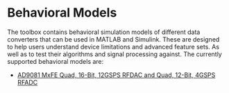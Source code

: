 # Behavioral Models


The toolbox contains behavioral simulation models of different data converters that can be used in MATLAB and Simulink. These are designed to help users understand device limitations and advanced feature sets. As well as to test their algorithms and signal processing against.
The currently supported behavioral models are:

- [AD9081 MxFE Quad, 16-Bit, 12GSPS RFDAC and Quad, 12-Bit, 4GSPS RFADC](/models/ad9081/top_level.tex/)